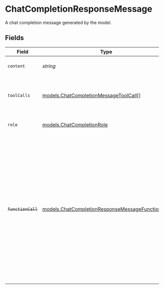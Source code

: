 # ChatCompletionResponseMessage

A chat completion message generated by the model.


## Fields

| Field                                                                                                                                                                                                                                                    | Type                                                                                                                                                                                                                                                     | Required                                                                                                                                                                                                                                                 | Description                                                                                                                                                                                                                                              |
| -------------------------------------------------------------------------------------------------------------------------------------------------------------------------------------------------------------------------------------------------------- | -------------------------------------------------------------------------------------------------------------------------------------------------------------------------------------------------------------------------------------------------------- | -------------------------------------------------------------------------------------------------------------------------------------------------------------------------------------------------------------------------------------------------------- | -------------------------------------------------------------------------------------------------------------------------------------------------------------------------------------------------------------------------------------------------------- |
| `content`                                                                                                                                                                                                                                                | *string*                                                                                                                                                                                                                                                 | :heavy_check_mark:                                                                                                                                                                                                                                       | The contents of the message.                                                                                                                                                                                                                             |
| `toolCalls`                                                                                                                                                                                                                                              | [models.ChatCompletionMessageToolCall](../models/chatcompletionmessagetoolcall.md)[]                                                                                                                                                                     | :heavy_minus_sign:                                                                                                                                                                                                                                       | The tool calls generated by the model, such as function calls.                                                                                                                                                                                           |
| `role`                                                                                                                                                                                                                                                   | [models.ChatCompletionRole](../models/chatcompletionrole.md)                                                                                                                                                                                             | :heavy_check_mark:                                                                                                                                                                                                                                       | The role of the author of a message                                                                                                                                                                                                                      |
| ~~`functionCall`~~                                                                                                                                                                                                                                       | [models.ChatCompletionResponseMessageFunctionCall](../models/chatcompletionresponsemessagefunctioncall.md)                                                                                                                                               | :heavy_minus_sign:                                                                                                                                                                                                                                       | : warning: ** DEPRECATED **: This will be removed in a future release, please migrate away from it as soon as possible.<br/><br/>Deprecated and replaced by `tool_calls`. The name and arguments of a function that should be called, as generated by the model. |